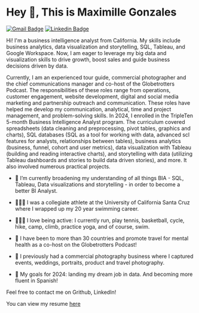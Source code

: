 <h1 align="left">Hey 👋, This is Maximille Gonzales</h1>

[![Gmail Badge](https://img.shields.io/badge/-maximillegonzales@gmail.com-c14438?style=flat&logo=Gmail&logoColor=white&link=mailto:maximillegonzales@gmail.com)](mailto:maximillegonzales@gmail.com)
[![Linkedin Badge](https://img.shields.io/badge/-maximillegonzales-0072b1?style=flat&logo=Linkedin&logoColor=white&link=https://www.linkedin.com/in/maximillegonzales/)](https://www.linkedin.com/in/maximillegonzales/)

Hi! I'm a business intelligence analyst from California. My skills include business analytics, data visualization and storytelling, SQL, Tableau, and Google Workspace. Now, I am eager to leverage my big data and visualization skills to drive growth, boost sales and guide business decisions driven by data.

Currently, I am an experienced tour guide, commercial photographer and the chief communications manager and co-host of the Globetrotters Podcast. The responsibilities of these roles range from operations, customer engagement, website development, digital and social media marketing and partnership outreach and communication. These roles have helped me develop my communication, analytical, time and project management, and problem-solving skills. In 2024, I enrolled in the TripleTen 5-month Business Intelligence Analyst program. The curriculum covered spreadsheets (data cleaning and preprocessing, pivot tables, graphics and charts), SQL databases (SQL as a tool for working with data, advanced scl features for analysts, relationships between tables), business analytics (business, funnel, cohort and user metrics), data visualization with Tableau (building and reading interactive charts), and storytelling with data (utilizing Tableau dashboards and stories to build data driven stories), and more. It also involved numerous practical projects.

- 🌱 I’m currently broadening my understanding of all things BIA - SQL, Tableau, Data visualizations and storytelling - in order to become a better BI Analyst.

- 🏊🏼‍♂️ I was a collegiate athlete at the University of California Santa Cruz where I wrapped up my 20 year swimming career.

- 🏃🏼‍♂️ I love being active: I currently run, play tennis, basketball, cycle, hike, camp, climb, practice yoga, and of course, swim.

- 🛂 I have been to more than 30 countries and promote travel for mental health as a co-host on the Globetrotters Podcast!

- 📸 I previously had a commercial photography business where I captured events, weddings, portraits, product and travel photography.
  
- 🎯 My goals for 2024: landing my dream job in data. And becoming more fluent in Spanish!

Feel free to contact me on Grithub, LinkedIn!

You can view my resume [here]([url](https://docs.google.com/document/d/1U31FFG8FYzNo02h8bgoRfCPHX80gGe8hr7JuIgvYwxI/edit?usp=sharing))
